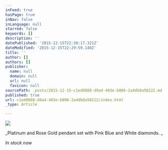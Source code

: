 ```yaml
---
inFeed: true
hasPage: true
inNav: false
inLanguage: null
starred: false
keywords: []
description: ''
datePublished: '2015-12-15T22:30:17.321Z'
dateModified: '2015-12-15T22:29:59.140Z'
title: ''
author: []
authors: []
publisher:
  name: null
  domain: null
  url: null
  favicon: null
sourcePath: _posts/2015-12-15-c1ed0888-d9a4-403e-b806-2a4db8a50222.md
published: true
url: c1ed0888-d9a4-403e-b806-2a4db8a50222/index.html
_type: Article

---
```

![](https://the-grid-user-content.s3-us-west-2.amazonaws.com/cc6de08a-a419-4544-8a18-777e90814c59.jpg)

_Platinum and Rose Gold pendant set with Pink Blue and White diamonds. _

_In stock now_